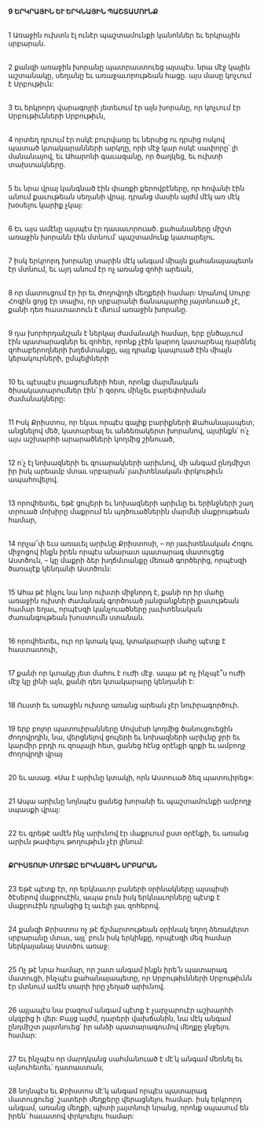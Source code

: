 **9 ԵՐԿՐԱՅԻՆ ԵՒ ԵՐԿՆԱՅԻՆ ՊԱՇՏԱՄՈՒՆՔ**

\
1 Առաջին ուխտն էլ ունէր պաշտամունքի կանոններ եւ երկրային սրբարան.

\
2 քանզի առաջին խորանը պատրաստուեց այսպէս. նրա մէջ կային աշտանակը, սեղանը եւ առաջաւորութեան հացը. այս մասը կոչւում է Սրբութիւն:

\
3 Եւ երկրորդ վարագոյրի յետեւում էր այն խորանը, որ կոչւում էր Սրբութիւնների Սրբութիւն,

\
4 որտեղ դրւում էր ոսկէ բուրվառը եւ ներսից ու դրսից ոսկով պատած կտակարանների արկղը, որի մէջ կար ոսկէ սափորը՝ լի մանանայով, եւ Ահարոնի գաւազանը, որ ծաղկեց, եւ ուխտի տախտակները.

\
 5 եւ նրա վրայ կանգնած էին փառքի քերովբէները, որ հովանի էին անում քաւութեան սեղանի վրայ. դրանց մասին այժմ մէկ առ մէկ խօսելու կարիք չկայ:

\
6 Եւ այս ամէնը այսպէս էր դասաւորուած. քահանաները միշտ առաջին խորանն էին մտնում՝ պաշտամունք կատարելու.

\
7 իսկ երկրորդ խորանը տարին մէկ անգամ միայն քահանայապետն էր մտնում, եւ այդ անում էր ոչ առանց զոհի արեան,

\
8 որ մատուցում էր իր եւ ժողովրդի մեղքերի համար: Սրանով Սուրբ Հոգին ցոյց էր տալիս, որ սրբարանի ճանապարհը յայտնուած չէ, քանի դեռ հաստատուն է մնում առաջին խորանը.

\
9 դա խորհրդանշան է ներկայ ժամանակի համար, երբ ընծայւում էին պատարագներ եւ զոհեր, որոնք չէին կարող կատարեալ դարձնել զոհաբերողների խղճմտանքը, այլ դրանք կապուած էին միայն կերակուրների, ըմպելիների

\
10 եւ պէսպէս լուացումների հետ, որոնք մարմնական ծիսակատարումներ էին՝ ի զօրու մինչեւ բարեփոխման ժամանակները:

\
11 Իսկ Քրիստոս, որ եկաւ որպէս գալիք բարիքների Քահանայապետ, անցնելով մեծ, կատարեալ եւ անձեռակերտ խորանով, այսինքն՝ ո՛չ այս աշխարհի արարածների կողմից շինուած,

\
12 ո՛չ էլ նոխազների եւ զուարակների արիւնով, մի անգամ ընդմիշտ իր իսկ արեամբ մտաւ սրբարան՝ յաւիտենական փրկութիւն ապահովելով.

\
13 որովհետեւ, եթէ ցուլերի եւ նոխազների արիւնը եւ երինջների շաղ տրուած մոխիրը մաքրում են պղծուածներին մարմնի մաքրութեան համար,

\
14 որչա՜փ եւս առաւել արիւնը Քրիստոսի, – որ յաւիտենական Հոգու միջոցով ինքն իրեն որպէս անարատ պատարագ մատուցեց Աստծուն, – կը մաքրի ձեր խղճմտանքը մեռած գործերից, որպէսզի ծառայէք կենդանի Աստծուն:

\
15 Ահա թէ ինչու նա նոր ուխտի միջնորդ է, քանի որ իր մահը առաջին ուխտի ժամանակ գործուած յանցանքների քաւութեան համար եղաւ, որպէսզի կանչուածները յաւիտենական ժառանգութեան խոստումն ստանան.

\
16 որովհետեւ, ուր որ կտակ կայ, կտակարարի մահը պէտք է հաստատուի,

\
17 քանի որ կտակը յետ մահու է ուժի մէջ. ապա թէ ոչ ինչպէ՞ս ուժի մէջ կը լինի այն, քանի դեռ կտակարարը կենդանի է:

\
18 Ուստի եւ առաջին ուխտը առանց արեան չէր նուիրագործուի.

\
19 երբ բոլոր պատուիրանները Մովսէսի կողմից ծանուցուեցին ժողովրդին, նա, վերցնելով ցուլերի եւ նոխազների արիւնը ջրի եւ կարմիր բրդի ու զոպայի հետ, ցանեց հէնց օրէնքի գրքի եւ ամբողջ ժողովրդի վրայ

\
20 եւ ասաց. «Սա է արիւնը կտակի, որն Աստուած ձեզ պատուիրեց»:

\
21 Ապա արիւնը նոյնպէս ցանեց խորանի եւ պաշտամունքի ամբողջ սպասքի վրայ:

\
22 Եւ գրեթէ ամէն ինչ արիւնով էր մաքրւում ըստ օրէնքի, եւ առանց արիւն թափելու թողութիւն չէր լինում:

\
**ՔՐԻՍՏՈՍԻ ՄՈՒՏՔԸ ԵՐԿՆԱՅԻՆ ՍՐԲԱՐԱՆ**

\
23 Եթէ պէտք էր, որ երկնաւոր բաների օրինակները այսպիսի ծէսերով մաքրուէին, ապա բուն իսկ երկնաւորները պէտք է մաքրուէին դրանցից էլ աւելի լաւ զոհերով.

\
24 քանզի Քրիստոս ոչ թէ ճշմարտութեան օրինակ եղող ձեռակերտ սրբարանը մտաւ, այլ՝ բուն իսկ երկինքը, որպէսզի մեզ համար ներկայանայ Աստծու առաջ:

\
25 Ոչ թէ նրա համար, որ շատ անգամ ինքն իրե՛ն պատարագ մատուցի, ինչպէս քահանայապետը, որ Սրբութիւնների Սրբութիւնն էր մտնում ամէն տարի իրը չեղած արիւնով.

\
26 այլապէս նա բազում անգամ պէտք է չարչարուէր աշխարհի սկզբից ի վեր: Բայց այժմ, դարերի վախճանին, նա մէկ անգամ ընդմիշտ յայտնուեց՝ իր անձի պատարագումով մեղքը ջնջելու համար:

\
27 Եւ ինչպէս որ մարդկանց սահմանուած է մէ՛կ անգամ մեռնել եւ այնուհետեւ՝ դատաստան,

\
28 նոյնպէս եւ Քրիստոս մէ՛կ անգամ որպէս պատարագ մատուցուեց՝ շատերի մեղքերը վերացնելու համար. իսկ երկրորդ անգամ, առանց մեղքի, պիտի յայտնուի նրանց, որոնք սպասում են իրեն՝ հաւատով փրկուելու համար:

